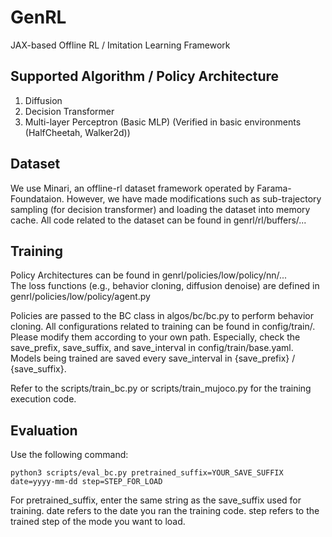 # GenRL

JAX-based Offline RL / Imitation Learning Framework

## Supported Algorithm / Policy Architecture
1. Diffusion
2. Decision Transformer
3. Multi-layer Perceptron (Basic MLP)
(Verified in basic environments (HalfCheetah, Walker2d))

## Dataset 
We use Minari, an offline-rl dataset framework operated by Farama-Foundataion. However, we have made modifications such as sub-trajectory sampling (for decision transformer) and loading the dataset into memory cache. All code related to the dataset can be found in genrl/rl/buffers/...

## Training
Policy Architectures can be found in genrl/policies/low/policy/nn/...\
The loss functions (e.g., behavior cloning, diffusion denoise) are defined in genrl/policies/low/policy/agent.py

Policies are passed to the BC class in algos/bc/bc.py to perform behavior cloning. 
All configurations related to training can be found in config/train/. 
Please modify them according to your own path. 
Especially, check the save_prefix, save_suffix, and save_interval in config/train/base.yaml. 
Models being trained are saved every save_interval in {save_prefix} / {save_suffix}.

Refer to the scripts/train_bc.py or scripts/train_mujoco.py for the training execution code.

## Evaluation
Use the following command:

```python3 scripts/eval_bc.py pretrained_suffix=YOUR_SAVE_SUFFIX date=yyyy-mm-dd step=STEP_FOR_LOAD```

For pretrained_suffix, enter the same string as the save_suffix used for training. date refers to the date you ran the training code. step refers to the trained step of the mode you want to load.
